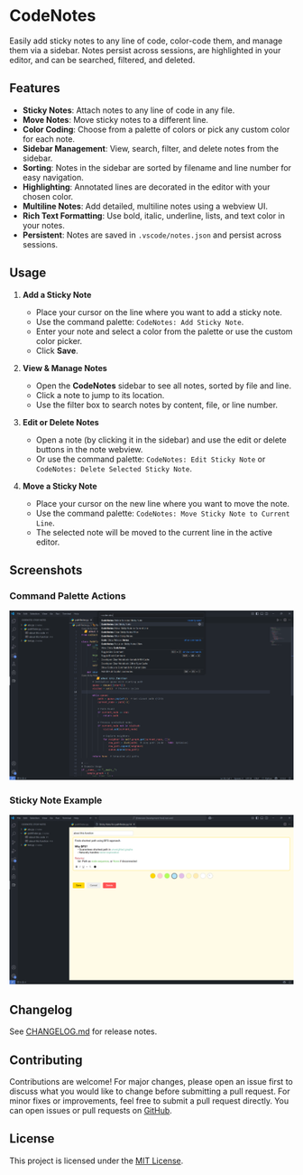 # CodeNotes

Easily add sticky notes to any line of code, color-code them, and manage them via a sidebar. Notes persist across sessions, are highlighted in your editor, and can be searched, filtered, and deleted.

## Features

- **Sticky Notes**: Attach notes to any line of code in any file.
- **Move Notes**: Move sticky notes to a different line.
- **Color Coding**: Choose from a palette of colors or pick any custom color for each note.
- **Sidebar Management**: View, search, filter, and delete notes from the sidebar.
- **Sorting**: Notes in the sidebar are sorted by filename and line number for easy navigation.
- **Highlighting**: Annotated lines are decorated in the editor with your chosen color.
- **Multiline Notes**: Add detailed, multiline notes using a webview UI.
- **Rich Text Formatting**: Use bold, italic, underline, lists, and text color in your notes.
- **Persistent**: Notes are saved in `.vscode/notes.json` and persist across sessions.

## Usage

1. **Add a Sticky Note**
   - Place your cursor on the line where you want to add a sticky note.
   - Use the command palette: `CodeNotes: Add Sticky Note`.
   - Enter your note and select a color from the palette or use the custom color picker.
   - Click **Save**.

2. **View & Manage Notes**
   - Open the **CodeNotes** sidebar to see all notes, sorted by file and line.
   - Click a note to jump to its location.
   - Use the filter box to search notes by content, file, or line number.

3. **Edit or Delete Notes**
   - Open a note (by clicking it in the sidebar) and use the edit or delete buttons in the note webview.
   - Or use the command palette: `CodeNotes: Edit Sticky Note` or `CodeNotes: Delete Selected Sticky Note`.

4. **Move a Sticky Note**
   - Place your cursor on the new line where you want to move the note.
   - Use the command palette: `CodeNotes: Move Sticky Note to Current Line`.
   - The selected note will be moved to the current line in the active editor.

## Screenshots

### Command Palette Actions
![Command Palette Actions](media/codenotes-commands.png)

### Sticky Note Example
![Sticky Note Example](media/codenotes-sticky-note.png)

## Changelog

See [CHANGELOG.md](./CHANGELOG.md) for release notes.

## Contributing

Contributions are welcome! For major changes, please open an issue first to discuss what you would like to change before submitting a pull request. For minor fixes or improvements, feel free to submit a pull request directly. You can open issues or pull requests on [GitHub](https://github.com/NainishK/vscode-codenotes).

## License

This project is licensed under the [MIT License](LICENSE).
